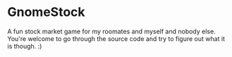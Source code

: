 # GnomeStock

A fun stock market game for my roomates and myself and nobody else. You're welcome to go through the source code and try to figure out what it is though. :)
